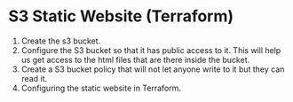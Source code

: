 # S3 Static Website (Terraform)

1. Create the s3 bucket.
2. Configure the S3 bucket so that it has public access to it. This will help us get access to the html files that are there inside the bucket.
3. Create a S3 bucket policy that will not let anyone write to it but they can read it.
4. Configuring the static website in Terraform.
